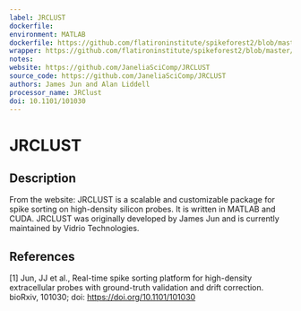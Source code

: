 ```yaml
---
label: JRCLUST
dockerfile:
environment: MATLAB
dockerfile: https://github.com/flatironinstitute/spikeforest2/blob/master/spikeforest2/sorters/jrclust/container/Dockerfile
wrapper: https://github.com/flatironinstitute/spikeforest2/blob/master/spikeforest2/sorters/jrclust/_jrclust.py
notes: 
website: https://github.com/JaneliaSciComp/JRCLUST
source_code: https://github.com/JaneliaSciComp/JRCLUST
authors: James Jun and Alan Liddell
processor_name: JRClust
doi: 10.1101/101030
---
```


# JRCLUST

## Description

From the website: JRCLUST is a scalable and customizable package for spike sorting on high-density silicon probes. It is written in MATLAB and CUDA. JRCLUST was originally developed by James Jun and is currently maintained by Vidrio Technologies.

## References
[1] Jun, JJ et al., Real-time spike sorting platform for high-density extracellular probes with ground-truth validation and drift correction. bioRxiv, 101030; doi: https://doi.org/10.1101/101030